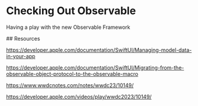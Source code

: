 #  Checking Out Observable

Having a play with the new Observable Framework

## Resources

https://developer.apple.com/documentation/SwiftUI/Managing-model-data-in-your-app

https://developer.apple.com/documentation/SwiftUI/Migrating-from-the-observable-object-protocol-to-the-observable-macro

https://www.wwdcnotes.com/notes/wwdc23/10149/

https://developer.apple.com/videos/play/wwdc2023/10149/

